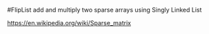 #FlipList
add and multiply two sparse arrays
using Singly Linked List

https://en.wikipedia.org/wiki/Sparse_matrix
